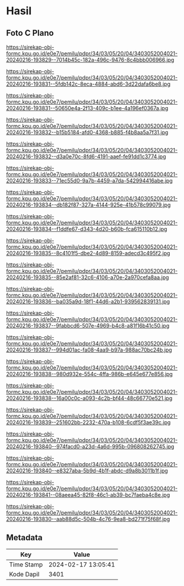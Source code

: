 # Hasil

## Foto C Plano

https://sirekap-obj-formc.kpu.go.id/e0e7/pemilu/pdpr/34/03/05/20/04/3403052004021-20240216-193829--7014b45c-182a-496c-9476-8c4bbb006966.jpg

https://sirekap-obj-formc.kpu.go.id/e0e7/pemilu/pdpr/34/03/05/20/04/3403052004021-20240216-193831--5fdb142c-8eca-4884-abd6-3d22dafa6be8.jpg

https://sirekap-obj-formc.kpu.go.id/e0e7/pemilu/pdpr/34/03/05/20/04/3403052004021-20240216-193831--50650e4a-2f13-409c-b1ee-4a196ef0367a.jpg

https://sirekap-obj-formc.kpu.go.id/e0e7/pemilu/pdpr/34/03/05/20/04/3403052004021-20240216-193832--b15b5184-afd0-4368-b885-f4b8aa5a7f31.jpg

https://sirekap-obj-formc.kpu.go.id/e0e7/pemilu/pdpr/34/03/05/20/04/3403052004021-20240216-193832--d3a0e70c-8fd6-4191-aaef-fe91dd1c3774.jpg

https://sirekap-obj-formc.kpu.go.id/e0e7/pemilu/pdpr/34/03/05/20/04/3403052004021-20240216-193833--71ec55d0-9a7b-4459-a7da-542994416abe.jpg

https://sirekap-obj-formc.kpu.go.id/e0e7/pemilu/pdpr/34/03/05/20/04/3403052004021-20240216-193834--db182f87-327a-4144-925e-41b578c99079.jpg

https://sirekap-obj-formc.kpu.go.id/e0e7/pemilu/pdpr/34/03/05/20/04/3403052004021-20240216-193834--f1ddfe67-d343-4d20-b60b-fca615110b12.jpg

https://sirekap-obj-formc.kpu.go.id/e0e7/pemilu/pdpr/34/03/05/20/04/3403052004021-20240216-193835--8c4101f5-dbe2-4d89-8159-adecd3c495f2.jpg

https://sirekap-obj-formc.kpu.go.id/e0e7/pemilu/pdpr/34/03/05/20/04/3403052004021-20240216-193835--85e2af81-32c6-4106-a70e-2a970cefa8aa.jpg

https://sirekap-obj-formc.kpu.go.id/e0e7/pemilu/pdpr/34/03/05/20/04/3403052004021-20240216-193836--ba035a9d-18f1-44d6-a2b1-939562839131.jpg

https://sirekap-obj-formc.kpu.go.id/e0e7/pemilu/pdpr/34/03/05/20/04/3403052004021-20240216-193837--9fabbcd6-507e-4969-b4c8-a81f16b41c50.jpg

https://sirekap-obj-formc.kpu.go.id/e0e7/pemilu/pdpr/34/03/05/20/04/3403052004021-20240216-193837--994d01ac-fa08-4aa9-b97a-988ac70bc24b.jpg

https://sirekap-obj-formc.kpu.go.id/e0e7/pemilu/pdpr/34/03/05/20/04/3403052004021-20240216-193838--980d932e-554c-4ffa-986b-e645e677e856.jpg

https://sirekap-obj-formc.kpu.go.id/e0e7/pemilu/pdpr/34/03/05/20/04/3403052004021-20240216-193838--16a00c0c-a093-4c2b-bf44-48c66770e521.jpg

https://sirekap-obj-formc.kpu.go.id/e0e7/pemilu/pdpr/34/03/05/20/04/3403052004021-20240216-193839--251602bb-2232-470a-b108-6cdf5f3ae39c.jpg

https://sirekap-obj-formc.kpu.go.id/e0e7/pemilu/pdpr/34/03/05/20/04/3403052004021-20240216-193840--974facd0-a23d-4a6d-995b-096808262745.jpg

https://sirekap-obj-formc.kpu.go.id/e0e7/pemilu/pdpr/34/03/05/20/04/3403052004021-20240216-193840--e8327aba-5b9d-4b1f-abdc-d9a8b3011b1f.jpg

https://sirekap-obj-formc.kpu.go.id/e0e7/pemilu/pdpr/34/03/05/20/04/3403052004021-20240216-193841--08aeea45-82f8-46c1-ab39-bc7faeba4c8e.jpg

https://sirekap-obj-formc.kpu.go.id/e0e7/pemilu/pdpr/34/03/05/20/04/3403052004021-20240216-193830--aab88d5c-504b-4c76-9ea8-bd271f75f68f.jpg


## Metadata

| Key        | Value               |
| ---------- | ------------------- |
| Time Stamp | 2024-02-17 13:05:41 |
| Kode Dapil | 3401                |



